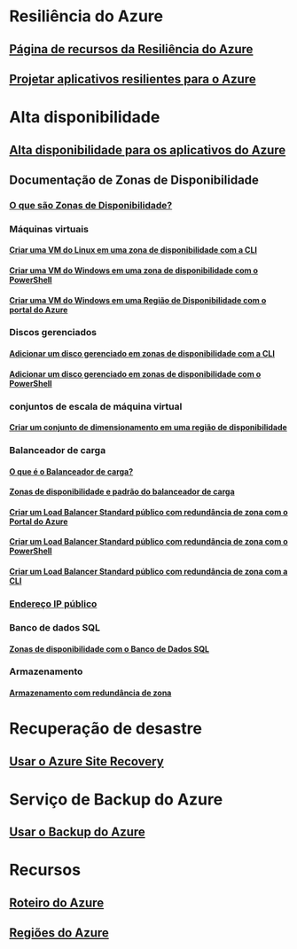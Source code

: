 
# Resiliência do Azure
## [Página de recursos da Resiliência do Azure](http://azure.microsoft.com/features/resiliency)
## [Projetar aplicativos resilientes para o Azure](https://docs.microsoft.com/azure/architecture/resiliency/)

# Alta disponibilidade

## [Alta disponibilidade para os aplicativos do Azure](https://docs.microsoft.com/azure/architecture/resiliency/high-availability-azure-applications)

## Documentação de Zonas de Disponibilidade
### [O que são Zonas de Disponibilidade?](az-overview.md)

### Máquinas virtuais
#### [Criar uma VM do Linux em uma zona de disponibilidade com a CLI](../virtual-machines/linux/create-cli-availability-zone.md)
#### [Criar uma VM do Windows em uma zona de disponibilidade com o PowerShell](../virtual-machines/windows/create-powershell-availability-zone.md)
#### [Criar uma VM do Windows em uma Região de Disponibilidade com o portal do Azure](../virtual-machines/windows/create-portal-availability-zone.md)

### Discos gerenciados
#### [Adicionar um disco gerenciado em zonas de disponibilidade com a CLI](../virtual-machines/linux/add-disk.md#use-managed-disks)
#### [Adicionar um disco gerenciado em zonas de disponibilidade com o PowerShell](../virtual-machines/windows/attach-disk-ps.md#add-an-empty-data-disk-to-a-virtual-machine)

### conjuntos de escala de máquina virtual
#### [Criar um conjunto de dimensionamento em uma região de disponibilidade](../virtual-machine-scale-sets/virtual-machine-scale-sets-use-availability-zones.md)

### Balanceador de carga
#### [O que é o Balanceador de carga?](../load-balancer/load-balancer-standard-overview.md)
#### [Zonas de disponibilidade e padrão do balanceador de carga](../load-balancer/load-balancer-standard-availability-zones.md)
#### [Criar um Load Balancer Standard público com redundância de zona com o Portal do Azure](../load-balancer/load-balancer-get-started-internet-az-portal.md)
#### [Criar um Load Balancer Standard público com redundância de zona com o PowerShell](../load-balancer/load-balancer-get-started-internet-az-powershell.md)
#### [Criar um Load Balancer Standard público com redundância de zona com a CLI](../load-balancer/load-balancer-get-started-internet-az-cli.md)

### [Endereço IP público](../virtual-network/virtual-network-public-ip-address.md#create-a-public-ip-address)

### Banco de dados SQL
#### [Zonas de disponibilidade com o Banco de Dados SQL](../sql-database/sql-database-high-availability.md#availability-zones)

### Armazenamento
#### [Armazenamento com redundância de zona](../storage/common/storage-redundancy.md#zone-redundant-storage)

# Recuperação de desastre
## [Usar o Azure Site Recovery](https://docs.microsoft.com/azure/site-recovery/)

# Serviço de Backup do Azure
## [Usar o Backup do Azure](https://docs.microsoft.com/azure/backup/)

# Recursos
## [Roteiro do Azure](https://azure.microsoft.com/roadmap/)
## [Regiões do Azure](https://azure.microsoft.com/regions/)

